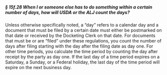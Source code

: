 ##### § 15f.28 When I or someone else has to do something within a certain number of days, how will USDA or the ALJ count the days? #####

Unless otherwise specifically noted, a “day” refers to a calendar day and a document that must be filed by a certain date must either be postmarked on that date or received by the Docketing Clerk on that date. For documents that must be or are “filed” under these regulations, you count the number of days after filing starting with the day after the filing date as day one. For other time periods, you calculate the time period by counting the day after receipt by the party as day one. If the last day of a time period expires on a Saturday, a Sunday, or a Federal holiday, the last day of the time period will expire on the next business day.